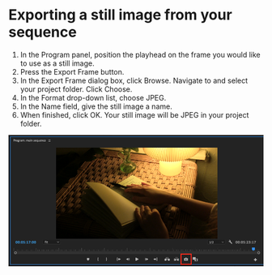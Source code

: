 # Exporting a still image from your sequence

1. In the Program panel, position the playhead on the frame you would like to use as a still image.
2. Press the Export Frame button.
3. In the Export Frame dialog box, click Browse. Navigate to and select your project folder. Click Choose.
4. In the Format drop-down list, choose JPEG.
5. In the Name field, give the still image a name. 
6. When finished, click OK. Your still image will be JPEG in your project folder.

![Exporting a still image from the Program monitor.](../.gitbook/assets/exporting-still-image-from-sequence.png)



